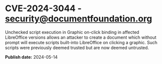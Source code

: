 # CVE-2024-3044 - security@documentfoundation.org

Unchecked script execution in Graphic on-click binding in affected LibreOffice versions allows an attacker to create a document which without prompt will execute scripts built-into LibreOffice on clicking a graphic. Such scripts were previously deemed trusted but are now deemed untrusted.


**Publish date:** 2024-05-14
